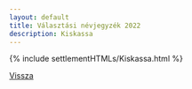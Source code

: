 ```yaml
---
layout: default
title: Választási névjegyzék 2022
description: Kiskassa
---
```


{% include settlementHTMLs/Kiskassa.html %}

[Vissza](../)